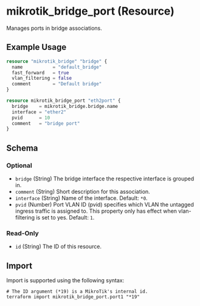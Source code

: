 # mikrotik_bridge_port (Resource)
Manages ports in bridge associations.

## Example Usage
```terraform
resource "mikrotik_bridge" "bridge" {
  name           = "default_bridge"
  fast_forward   = true
  vlan_filtering = false
  comment        = "Default bridge"
}

resource mikrotik_bridge_port "eth2port" {
  bridge    = mikrotik_bridge.bridge.name
  interface = "ether2"
  pvid      = 10
  comment   = "bridge port"
}
```

<!-- schema generated by tfplugindocs -->
## Schema

### Optional

- `bridge` (String) The bridge interface the respective interface is grouped in.
- `comment` (String) Short description for this association.
- `interface` (String) Name of the interface. Default: `*0`.
- `pvid` (Number) Port VLAN ID (pvid) specifies which VLAN the untagged ingress traffic is assigned to. This property only has effect when vlan-filtering is set to yes. Default: `1`.

### Read-Only

- `id` (String) The ID of this resource.

## Import
Import is supported using the following syntax:
```shell
# The ID argument (*19) is a MikroTik's internal id.
terraform import mikrotik_bridge_port.port1 "*19"
```
